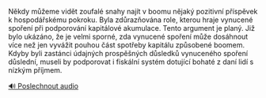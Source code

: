 
Někdy můžeme vidět zoufalé snahy najít v boomu nějaký pozitivní příspěvek k hospodářskému pokroku. Byla zdůrazňována role, kterou hraje vynucené spoření při podporování kapitálové akumulace. Tento argument je planý. Již bylo ukázáno, že je velmi sporné, zda vynucené spoření může dosáhnout více než jen vyvážit pouhou část spotřeby kapitálu způsobené boomem. Kdyby byli zastánci údajných prospěšných důsledků vynuceného spoření důslední, museli by podporovat i fiskální systém dotující bohaté z daní lidí s nízkým příjmem.

[🔊 Poslechnout audio](/data/7-paragraphs/audio/chapter_103/para_002-Nkdy-meme-vidt-zoufal-snahy-najt-v-boomu-nj.mp3)
